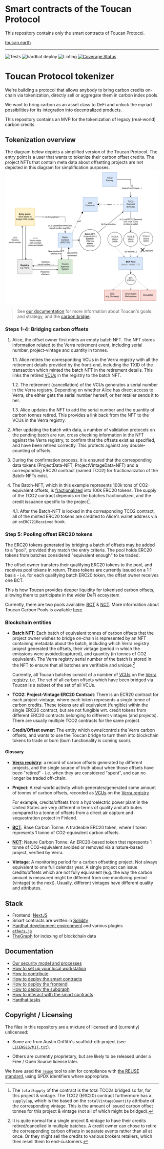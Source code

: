 <!--
SPDX-FileCopyrightText: 2021 Toucan Labs

SPDX-License-Identifier: LicenseRef-Proprietary
-->

# Smart contracts of the Toucan Protocol
This repository contains only the smart contracts of Toucan Protocol. 

[toucan.earth](https://toucan.earth/)

---

![Tests](https://github.com/ToucanProtocol/tokenizer/actions/workflows/yarn-test.yml/badge.svg)
![hardhat deploy](https://github.com/ToucanProtocol/tokenizer/actions/workflows/hardhat-deploy.yml/badge.svg)
![Linting](https://github.com/ToucanProtocol/tokenizer/actions/workflows/lint.yml/badge.svg)
[![Coverage Status](https://coveralls.io/repos/github/ToucanProtocol/tokenizer/badge.svg?branch=master&t=JDU6s7)](https://coveralls.io/github/ToucanProtocol/tokenizer?branch=master)

# Toucan Protocol tokenizer

We're building a protocol that allows anybody to bring carbon credits on-chain via tokenization, directly sell or aggregate them in carbon index pools.

We want to bring carbon as an asset class to DeFi and unlock the myriad possibilities for its integration into decentralized products.

This repository contains an MVP for the tokenization of legacy (real-world) carbon credits.

## Tokenization overview

The diagram below depicts a simplified version of the Toucan Protocol.
The entry point is a user that wants to tokenize their carbon offset credits.
The project NFTs that contain meta data about offsetting projects are not depicted in this diagram for simplification purposes.
![Tokenization](documentation/diagrams/MVP-Arch-overview-v0.7.png)

> See [our documentation][defi-refi] for more information about Toucan's goals and strategy, and the [carbon bridge].

### Steps 1-4: Bridging carbon offsets

1. Alice, the offset owner first mints an empty batch NFT. The NFT stores information related to the Verra retirement event, including serial number, project-vintage and quantity in tonnes.

   1.1. Alice retires the corresponding VCUs in the Verra registry with all the retirement details provided by the front-end, including the TXID of the transaction which minted the batch NFT in the retirement details. This links the retired [VCUs] in the registry to the batch NFT.

   1.2. The retirement (cancellation) of the VCUs generates a serial number in the Verra registry. Depending on whether Alice has direct access to Verra, she either gets the serial number herself, or her retailer sends it to her.

   1.3. Alice updates the NFT to add the serial number and the quantity of carbon tonnes retired. This provides a link back from the NFT to the VCUs in the Verra registry.

2. After updating the batch with data, a number of validation protocols on the pending batch are run, cross checking information in the NFT against the Verra registry, to confirm that the offsets exist as specified, and have been retired correctly. This protects against any double-counting of offsets.

3. During the confirmation process, it is ensured that the corresponding data tokens (ProjectData-NFT, ProjectVintageData-NFT) and a corresponding ERC20 contract (named TCO2) for fractionalizaton of the Batch-NFTs exist.

4. The Batch-NFT, which in this example represents 100k tons of CO2-equivalent offsets, is [fractionalized] into 100k ERC20 tokens. The supply of the TCO2 contract depends on the batches fractionalized, and the credit issuance specific to the project[^1].

   4.1. After the Batch-NFT is locked in the corresponding TCO2 contract, all of the minted ERC20 tokens are credited to Alice's wallet address via an `onERC721Received` hook.

[^1]: The `totalSupply` of the contract is the total TCO2s bridged so far, for this project & vintage. The TCO2 (ERC20) contract furthermore has a `supplyCap`, which is the based on the `totalVintageQuantity` attribute of the corresponding vintage. This is the amount of issued carbon offset tonnes for this project & vintage (not all of which might be bridged).

### Step 5: Pooling offset ERC20 tokens

The ERC20 tokens generated by bridging a batch of offsets may be added to a "pool", provided they match the entry criteria.
The pool holds ERC20 tokens from batches considered "equivalent enough" to be traded.

The offset owner transfers their qualifying ERC20 tokens to the pool, and receives pool tokens in return. These tokens are currently issued on a 1:1 basis - i.e. for each qualifying batch ERC20 token, the offset owner receives one BCT.

This is how Toucan provides deeper liquidity for tokenised carbon offsets, allowing them to participate in the wider DeFi ecosystem.

Currently, there are two pools available: [BCT] & [NCT](https://www.coingecko.com/en/coins/toucan-protocol-nature-carbon-tonne). More information about Toucan Carbon Pools is available [here][pools].

### Blockchain entities

- **Batch NFT**: Each batch of equivalent tonnes of carbon offsets that the project owner wishes to bridge on-chain is represented by an NFT containing metadata about the batch, including which Verra registry project generated the offsets, their vintage (period in which the emissions were avoided/captured), and quantity (in tonnes of CO2 equivalent). The Verra registry serial number of the batch is stored in the NFT to ensure that all batches are verifiable and unique.[^3]

  Currently, all Toucan batches consist of a number of [VCUs] on the [Verra registry]. i.e. The set of all carbon offsets which have been bridged via Toucan is a subset of the set of all VCUs.

[^3]: It is quite normal for a single project & vintage to have their credits retired/cancelled in multiple batches. A credit owner can chose to retire the corresponding carbon offsets in separate events rather than all at once. Or they might sell the credits to various brokers retailers, which then resell them to end-customers.

- **TCO2: Project-Vintage ERC20 Contract**: There is an ECR20 contract for each project-vintage, where each token represents a single tonne of carbon credits. These tokens are all equivalent (fungible) within the single ERC20 contract, but are not fungible wrt. credit tokens from different ERC20 contracts belonging to different vintages (and projects). There are usually multiple TCO2 contracts for the same project.

- **Credit/Offset owner**: The entity which owns/controls the Verra carbon offsets, and wants to use the Toucan bridge to turn them into blockchain tokens to trade or burn (burn functionality is coming soon).

#### Glossary

- **[Verra registry]**: a record of carbon offsets generated by different projects, and the single source of truth about when those offsets have been "retired" - i.e. when they are considered "spent", and can no longer be traded off-chain.
- **Project**: A real-world activity which generates/generated some amount of tonnes of carbon offsets, recorded as [VCUs] on the [Verra registry]

  For example, credits/offsets from a hydroelectric power plant in the United States are very different in terms of quality and attributes compared to a tonne of offsets from a direct air capture and sequestration project in Finland.

- **[BCT]**: Base Carbon Tonne. A tradeable ERC20 token, where 1 token represents 1 tonne of CO2-equivalent carbon offsets.
- **[NCT](https://www.coingecko.com/en/coins/toucan-protocol-nature-carbon-tonne)**: Nature Carbon Tonne. An ERC20-based token that represents 1 tonne of CO2-equivalent avoided or removed via a nature-based project, verified by Verra.
- **Vintage**: A monitoring period for a carbon offsetting project. Not always equivalent to one full calendar year. A single project can issue credits/offsets which are not fully equivalent (e.g. the way the carbon amount is measured might be different from one monitoring period (vintage) to the next). Usually, different vintages have different quality and attributes.

## Stack

- Frontend: [NextJS](https://nextjs.org/)
- Smart contracts are written in [Solidity](https://soliditylang.org/)
- [Hardhat development environment](https://hardhat.org/) and various plugins
- [`ethers.js`](https://docs.ethers.io/v5/)
- [TheGraph](https://thegraph.com) for indexing of blockchain data

## Documentation

- [Our security model and processes](documentation/security.md)
- [How to set up your local workstation](documentation/local-setup.md)
- [How to contribute](CONTRIBUTING.md)
- [How to deploy the smart contracts](documentation/contracts.md)
- [How to deploy the frontend](documentation/frontend.md)
- [How to deploy the subgraph](documentation/subgraph.md)
- [How to interact with the smart contracts](documentation/contract-interaction.md)
- [Hardhat tasks](documentation/tasks.md)

## Copyright / Licensing

The files in this repository are a mixture of licensed and (currently) unlicensed:

- Some are from Austin Griffith's scaffold-eth project (see
  [`LICENSES/MIT.txt`](LICENSES/MIT.txt)).

- Others are currently proprietary, but are likely to be released
  under a Free / Open Source license later.

We have used the [`reuse`](https://github.com/fsfe/reuse-tool/) tool
to aim for compliance with [the REUSE
standard](https://reuse.software/), using SPDX identifiers where
appropriate.

[verra registry]: https://registry.verra.org/
[bct]: https://coinmarketcap.com/currencies/toucan-protocol-base-carbon-tonne/
[vcus]: https://verra.org/project/vcs-program/registry-system/verified-carbon-units-vcus/
[defi-refi]: https://docs.toucan.earth/protocol/introduction/defi-refi
[carbon bridge]: https://docs.toucan.earth/protocol/bridge/carbon-bridge
[fractionalized]: https://docs.toucan.earth/protocol/bridge/fractionalize
[pools]: https://docs.toucan.earth/protocol/pool/pools
[tco2s]: https://docs.toucan.earth/protocol/bridge/tco2-toucan-carbon-tokens
